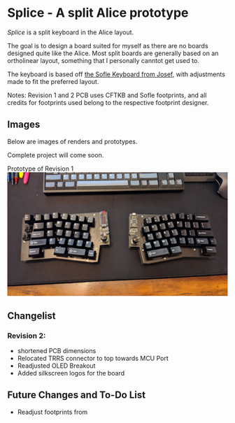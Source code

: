 # Splice - A split Alice prototype 

*Splice* is a split keyboard in the Alice layout. 

The goal is to design a board suited for myself as there are no boards designed quite like the Alice. Most split boards are generally based on an ortholinear layout, something that I personally canntot get used to. 

The keyboard is based off [the Sofle Keyboard from Josef](https://github.com/josefadamcik/SofleKeyboard), with adjustments made to fit the preferred layout. 

Notes: Revision 1 and 2 PCB uses CFTKB and Sofle footprints, and all credits for footprints used belong to the respective footprint designer. 


## Images

Below are images of renders and prototypes. 

Complete project will come soon. 

Prototype of Revision 1
![Revision 1 PCB](/doc/revision-1-complete-board.jpg)


## Changelist

### Revision 2: 

- shortened PCB dimensions 
- Relocated TRRS connector to top towards MCU Port
- Readjusted OLED Breakout 
- Added silkscreen logos for the board

## Future Changes and To-Do List

- Readjust footprints from 